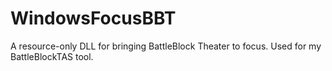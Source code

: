 # WindowsFocusBBT

A resource-only DLL for bringing BattleBlock Theater to focus.
Used for my BattleBlockTAS tool.
